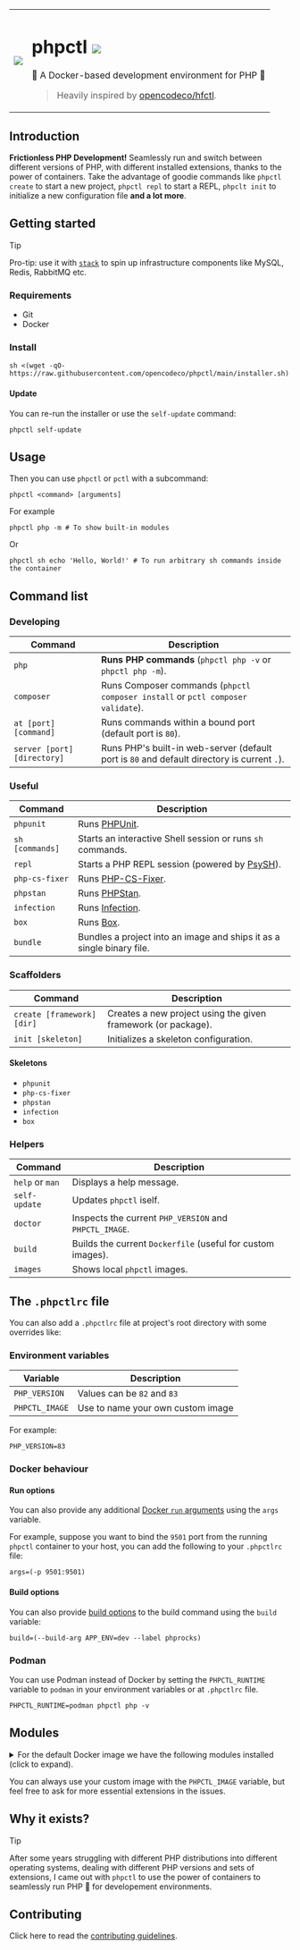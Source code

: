 <table>
  <tr>
    <td>
      <img src="https://github.com/opencodeco/phpctl/assets/183722/f241cca0-aa1d-4776-b4f7-ff17c3f11955">
    </td>
    <td>
      <h1>phpctl <a href="https://github.com/opencodeco/phpctl/actions/workflows/ci.yml"><img src="https://github.com/opencodeco/phpctl/actions/workflows/ci.yml/badge.svg"></a></h1>
      <p>🐳 A Docker-based development environment for PHP 🐘</p>
      <blockquote>Heavily inspired by <a href="https://github.com/opencodeco/hfctl">opencodeco/hfctl</a>.</blockquote>
    </td>
  </tr>
</table>

## Introduction

**Frictionless PHP Development!** Seamlessly run and switch between different versions of PHP, with different installed extensions, thanks to the power of containers.
Take the advantage of goodie commands like `phpctl create` to start a new project, `phpctl repl` to start a REPL, `phpclt init` to initialize a new configuration file **and a lot more**.

## Getting started

> [!TIP]  
> Pro-tip: use it with [`stack`](https://github.com/opencodeco/stack) to spin up infrastructure components like MySQL, Redis, RabbitMQ etc.

### Requirements
- Git
- Docker

### Install
```shell
sh <(wget -qO- https://raw.githubusercontent.com/opencodeco/phpctl/main/installer.sh)
```

#### Update
You can re-run the installer or use the `self-update` command:
```shell
phpctl self-update
```

## Usage
Then you can use `phpctl` or `pctl` with a subcommand:
```shell
phpctl <command> [arguments]
```

For example
```shell
phpctl php -m # To show built-in modules
```
Or
```shell
phpctl sh echo 'Hello, World!' # To run arbitrary sh commands inside the container
```

## Command list

### Developing
| Command                     | Description                                                                                 |
|-----------------------------|---------------------------------------------------------------------------------------------|
| `php`                       | **Runs PHP commands** (`phpctl php -v` or `phpctl php -m`).                                 |
| `composer`                  | Runs Composer commands (`phpctl composer install` or `pctl composer validate`).             |
| `at [port] [command]`       | Runs commands within a bound port (default port is `80`).                                   |
| `server [port] [directory]` | Runs PHP's built-in web-server (default port is `80` and default directory is current `.`). |

### Useful 
| Command         | Description                                                           |
|-----------------|-----------------------------------------------------------------------|
| `phpunit`       | Runs [PHPUnit](https://phpunit.de/).                                  |
| `sh [commands]` | Starts an interactive Shell session or runs `sh` commands.            |
| `repl`          | Starts a PHP REPL session (powered by [PsySH](https://psysh.org/)).   |
| `php-cs-fixer`  | Runs [PHP-CS-Fixer](https://cs.symfony.com/).                         |
| `phpstan`       | Runs [PHPStan](https://phpstan.org/).                                 |
| `infection`     | Runs [Infection](https://infection.github.io/).                       |
| `box`           | Runs [Box](https://github.com/box-project/box).                       |
| `bundle`        | Bundles a project into an image and ships it as a single binary file. |

### Scaffolders
| Command                    | Description                                                   |
|----------------------------|---------------------------------------------------------------|
| `create [framework] [dir]` | Creates a new project using the given framework (or package). |
| `init [skeleton]`          | Initializes a skeleton configuration.                         |

#### Skeletons
- `phpunit`
- `php-cs-fixer`
- `phpstan`
- `infection`
- `box`

### Helpers
| Command         | Description                                                 |
|-----------------|-------------------------------------------------------------|
| `help` or `man` | Displays a help message.                                    |
| `self-update`   | Updates `phpctl` iself.                                     |
| `doctor`        | Inspects the current `PHP_VERSION` and `PHPCTL_IMAGE`.      |
| `build`         | Builds the current `Dockerfile` (useful for custom images). |
| `images`        | Shows local `phpctl` images.                                |

## The `.phpctlrc` file
You can also add a `.phpctlrc` file at project's root directory with some overrides like:

### Environment variables
| Variable       | Description                       |
|----------------|-----------------------------------|
| `PHP_VERSION`  | Values can be `82` and `83`       |
| `PHPCTL_IMAGE` | Use to name your own custom image |

For example:
```shell
PHP_VERSION=83
```

### Docker behaviour

#### Run options

You can also provide any additional [Docker `run` arguments](https://docs.docker.com/engine/reference/commandline/run/#options) using the `args` variable.

For example, suppose you want to bind the `9501` port from the running `phpctl` container to your host,
you can add the following to your `.phpctlrc` file:
```shell
args=(-p 9501:9501)
```

#### Build options

You can also provide [build options](https://docs.docker.com/engine/reference/commandline/build/) to the build command using the `build` variable:
```shell
build=(--build-arg APP_ENV=dev --label phprocks)
```

### Podman

You can use Podman instead of Docker by setting the `PHPCTL_RUNTIME` variable to `podman` in your environment variables or at `.phpctlrc` file.
```shell
PHPCTL_RUNTIME=podman phpctl php -v
```

## Modules
<details>
<summary>For the default Docker image we have the following modules installed (click to expand).</summary>
<pre>
[PHP Modules]
Core
ctype
curl
date
dom
fileinfo
filter
hash
iconv
igbinary
json
libxml
mbstring
mongodb
msgpack
mysqlnd
openssl
pcntl
pcov
pcre
PDO
pdo_mysql
Phar
posix
random
rdkafka
readline
redis
Reflection
session
SimpleXML
sockets
SPL
standard
swoole
tokenizer
xml
xmlreader
xmlwriter
zlib
</pre>
</details>

You can always use your custom image with the `PHPCTL_IMAGE` variable, but feel free to ask for more essential extensions in the issues.

## Why it exists?
> [!TIP]
> After some years struggling with different PHP distributions into different operating systems, dealing with different PHP versions and sets of extensions,
> I came out with `phpctl` to use the power of containers to seamlessly run PHP :elephant: for developement environments. 


## Contributing

Click here to read the [contributing guidelines](CONTRIBUTING.md).
